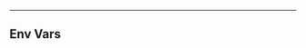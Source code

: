 <!-- Space: DockerKaliLinux -->
<!-- Parent: Project -->
<!-- Title: Env Vars -->

<!-- Label: DockerKaliLinux -->
<!-- Label: Project -->
<!-- Label: Env Vars -->
<!-- Include: docs/disclaimer.md -->
<!-- Include: ac:toc -->

---

## Env Vars
